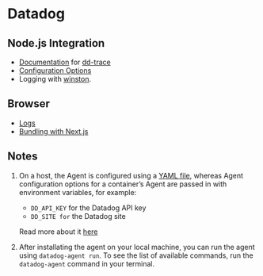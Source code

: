 # Datadog

## Node.js Integration

- [Documentation](https://datadoghq.dev/dd-trace-js/index.html) for [dd-trace](https://www.npmjs.com/package/dd-trace)
- [Configuration Options](https://docs.datadoghq.com/tracing/trace_collection/library_config/nodejs/)
- Logging with [winston](https://docs.datadoghq.com/logs/log_collection/nodejs/?tab=winston30).

## Browser

- [Logs](https://docs.datadoghq.com/logs/log_collection/javascript/)
- [Bundling with Next.js](https://docs.datadoghq.com/tracing/trace_collection/automatic_instrumentation/dd_libraries/nodejs/#bundling-with-nextjs)

## Notes

1.  On a host, the Agent is configured using a [YAML file](https://github.com/DataDog/datadog-agent/blob/main/pkg/config/config_template.yaml), whereas Agent configuration options for a container’s Agent are passed in with environment variables, for example:
    - `DD_API_KEY` for the Datadog API key
    - `DD_SITE for` the Datadog site

	Read more about it [here](https://docs.datadoghq.com/getting_started/agent/.)
2. After installating the agent on your local machine, you can run the agent using `datadog-agent run`. To see the list of available commands, run the `datadog-agent` command in your terminal.
